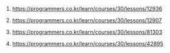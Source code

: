 1. https://programmers.co.kr/learn/courses/30/lessons/12936

2. https://programmers.co.kr/learn/courses/30/lessons/12907

3. https://programmers.co.kr/learn/courses/30/lessons/81303

4. https://programmers.co.kr/learn/courses/30/lessons/42895